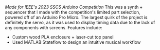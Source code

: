 *Made for IEEE's 2023 SSCS Arduino Competition*
This was a synth + sequencer that I made with the competition's limited part selection, powered off of an Arduino Pro Micro. The largest quirk of the project is definitely the servo, as it was used to display timing data due to the lack of any components with screens.
Features include:
- Custom wood PLA enclosure + laser-cut top panel
- Used MATLAB Stateflow to design an intuitive musical workflow